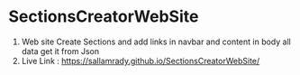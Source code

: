 # SectionsCreatorWebSite
1. Web site Create Sections and add links in navbar and content in body all data get it from Json
2. Live Link : https://sallamrady.github.io/SectionsCreatorWebSite/
